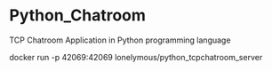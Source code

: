# Python_Chatroom
TCP Chatroom Application in Python programming language

docker run -p 42069:42069 lonelymous/python_tcpchatroom_server
